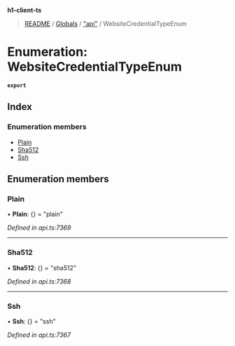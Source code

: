 **h1-client-ts**

> [README](../README.md) / [Globals](../globals.md) / ["api"](../modules/_api_.md) / WebsiteCredentialTypeEnum

# Enumeration: WebsiteCredentialTypeEnum

**`export`** 

## Index

### Enumeration members

* [Plain](_api_.websitecredentialtypeenum.md#plain)
* [Sha512](_api_.websitecredentialtypeenum.md#sha512)
* [Ssh](_api_.websitecredentialtypeenum.md#ssh)

## Enumeration members

### Plain

•  **Plain**: {} = "plain"

*Defined in api.ts:7369*

___

### Sha512

•  **Sha512**: {} = "sha512"

*Defined in api.ts:7368*

___

### Ssh

•  **Ssh**: {} = "ssh"

*Defined in api.ts:7367*
